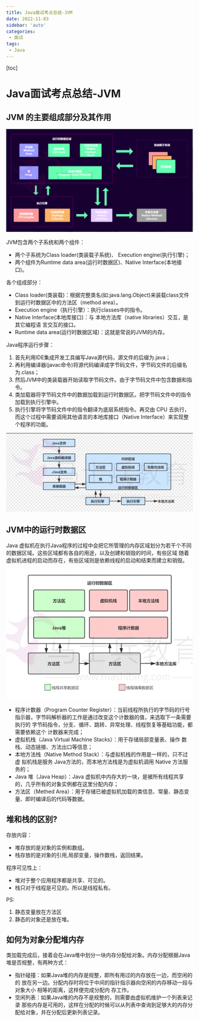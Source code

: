 ```yaml
---
title: Java面试考点总结-JVM
date: 2022-11-03
sidebar: 'auto'
categories:
 - 面试
tags:
 - Java
---
```


[toc]

# Java面试考点总结-JVM

## JVM 的主要组成部分及其作用

![20221103095331.png](../blog_img/20221103095331.png)


JVM包含两个子系统和两个组件：
* 两个子系统为Class loader(类装载子系统)、 Execution engine(执行引擎)；
* 两个组件为Runtime data area(运行时数据区)、Native Interface(本地接口)。

各个组成部分：
* Class loader(类装载)：根据完整类名(如:java.lang.Object)来装载class文件到运行时数据区中的方法区（method area）。
* Execution engine（执行引擎）：执行classes中的指令。
* Native Interface(本地库接口)：与 本地方法库（native libraries）交互，是其它编程语 言交互的接口。
* Runtime data area(运行时数据区域)：这就是常说的JVM的内存。

Java程序运行步骤：
1. 首先利用IDE集成开发工具编写Java源代码，源文件的后缀为.java；
2. 再利用编译器(javac命令)将源代码编译成字节码文件，字节码文件的后缀名为.class；
3. 然后JVM中的类装载器开始读取字节码文件。由于字节码文件中包含数据和指令。
4. 类加载器将字节码文件中的数据加载到运行时数据区。把字节码文件中的指令加载到执行引擎中。
5. 执行引擎将字节码文件中的指令翻译为底层系统指令。再交由 CPU 去执行，而这个过程中需要调用其他语言的本地库接口（Native Interface）来实现整个程序的功能。

![20221103101407.png](../blog_img/20221103101407.png)


## JVM中的运行时数据区

Java 虚拟机在执行Java程序的过程中会把它所管理的内存区域划分为若干个不同的数据区域。这些区域都有各自的用途，以及创建和销毁的时间，有些区域 随着虚拟机进程的启动而存在，有些区域则是依赖线程的启动和结束而建立和销毁。

![20221103104914.png](../blog_img/20221103104914.png)

* 程序计数器（Program Counter Register）：当前线程所执行的字节码的行号 指示器，字节码解析器的工作是通过改变这个计数器的值，来选取下一条需要执行的 字节码指令，分支、循环、跳转、异常处理、线程恢复等基础功能，都需要依赖这个 计数器来完成；
* 虚拟机栈（Java Virtual Machine Stacks）：用于存储局部变量表、操作 数栈、动态链接、方法出口等信息；
* 本地方法栈（Native Method Stack）：与虚拟机栈的作用是一样的，只不过虚 拟机栈是服务 Java方法的，而本地方法栈是为虚拟机调用 Native 方法服务的；
* Java 堆（Java Heap）：Java 虚拟机中内存大的一块，是被所有线程共享 的，几乎所有的对象实例都在这里分配内存；
* 方法区（Methed Area）：用于存储已被虚拟机加载的类信息、常量、静态变 量、即时编译后的代码等数据。

## 堆和栈的区别?

存放内容：
* 堆存放的是对象的实例和数组。
* 栈存放的是对象的引用,局部变量，操作数栈，返回结果。

程序可见性上：
* 堆对于整个应用程序都是共享、可见的。
* 栈只对于线程是可见的。所以是线程私有。

PS:
1. 静态变量放在方法区
2. 静态的对象还是放在堆。

## 如何为对象分配堆内存

类加载完成后，接着会在Java堆中划分一块内存分配给对象。内存分配根据Java堆是否规整，有两种方式：
* 指针碰撞：如果Java堆的内存是规整，即所有用过的内存放在一边，而空闲的的 放在另一边。分配内存时将位于中间的指针指示器向空闲的内存移动一段与对象大小 相等的距离，这样便完成分配内
存工作。
* 空闲列表：如果Java堆的内存不是规整的，则需要由虚拟机维护一个列表来记录 那些内存是可用的，这样在分配的时候可以从列表中查询到足够大的内存分配给对象，并在分配后更新列表记录。

